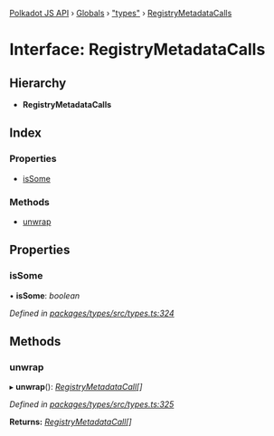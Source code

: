 [Polkadot JS API](../README.md) › [Globals](../globals.md) › ["types"](../modules/_types_.md) › [RegistryMetadataCalls](_types_.registrymetadatacalls.md)

# Interface: RegistryMetadataCalls

## Hierarchy

* **RegistryMetadataCalls**

## Index

### Properties

* [isSome](_types_.registrymetadatacalls.md#issome)

### Methods

* [unwrap](_types_.registrymetadatacalls.md#unwrap)

## Properties

###  isSome

• **isSome**: *boolean*

*Defined in [packages/types/src/types.ts:324](https://github.com/polkadot-js/api/blob/8ed2bda3a8/packages/types/src/types.ts#L324)*

## Methods

###  unwrap

▸ **unwrap**(): *[RegistryMetadataCall](_types_.registrymetadatacall.md)[]*

*Defined in [packages/types/src/types.ts:325](https://github.com/polkadot-js/api/blob/8ed2bda3a8/packages/types/src/types.ts#L325)*

**Returns:** *[RegistryMetadataCall](_types_.registrymetadatacall.md)[]*
